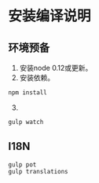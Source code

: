 # 安装编译说明

## 环境预备
1. 安装node 0.12或更新。
2. 安装依赖。
```bash
npm install
```
3.
```bash
gulp watch
```

## I18N
``` bash
gulp pot
gulp translations
```
